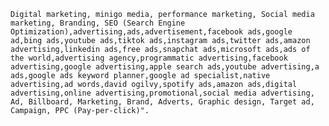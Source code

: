 ﻿
    Digital marketing, minigo media, performance marketing, Social media marketing, Branding, SEO (Search Engine Optimization),advertising,ads,advertisement,facebook ads,google ad,bing ads,youtube ads,tiktok ads,instagram ads,twitter ads,amazon advertising,linkedin ads,free ads,snapchat ads,microsoft ads,ads of the world,advertising agency,programmatic advertising,facebook advertising,google advertising,apple search ads,youtube advertising,a ads,google ads keyword planner,google ad specialist,native advertising,ad words,david ogilvy,spotify ads,amazon ads,digital advertising,online advertising,promotional,social media advertising, Ad, Billboard, Marketing, Brand, Adverts, Graphic design, Target ad, Campaign, PPC (Pay-per-click)".
